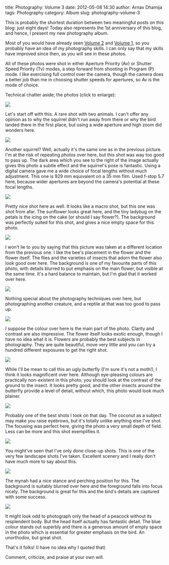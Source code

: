 title: Photography: Volume 3
date: 2012-05-08 14:30
author: Arnav Dhamija
tags: Photography
category: Album
slug: photography-volume-3

This is probably the shortest duration between two meaningful posts on this
blog: just eight days! Today also represents the 1st anniversary of this blog,
and hence, I present my new photography album.  

Most of you would have already seen [Volume
2](/photography-volume-2) and [Volume
1](/photography), so you probably
have an idea of my photography skills. I can only say that my skills have
improved since then, as you will see in these photos.  

All of these photos were shot in either Aperture Priority (Av) or Shutter
Speed Priority (Tv) modes, a step forward from shooting in  Program (P) mode.
I like exercising full control over the camera, though the camera does a
better job than me in choosing shutter speeds for apertures, so Av is the mode
of choice.  

Technical chatter aside; the photos (click to enlarge):  


![](images/IMG_6748.JPG)



Let's start off with this. A rare shot with two animals. I can't offer any
opinion as to why the squirrel didn't run away from there or why the bird
landed there in the first place, but using a wide aperture and high zoom did
wonders here.



![](images/IMG_6770.JPG)


Another squirrel? Well, actually it's the same one as in the previous picture.
I'm at the risk of repeating photos over here, but this shot was way too good
to pass up. The dark area which you see to the right of the image actually
gives this photo a subtle effect and the squirrel's pose is fantastic. Using a
digital camera gave me a wide choice of focal lengths without much adjustment.
This one is 929 mm equivalent on a 35 mm film. Used f-stop 5.7 here, because
wider apertures are beyond the camera's potential at these focal lengths.  


![](images/IMG_6799.JPG)


Pretty nice shot here as well. It looks like a macro shot, but this one was
shot from afar. The sunflower looks great here, and the tiny ladybug on the
petals is the icing on the cake (or should I say flower?). The background was
perfectly suited for this shot, and gives a nice empty space for this photo.  


![](images/IMG_6817.JPG)


I won't lie to you by saying that this picture was taken at a different
location from the previous one. I like the bee's placement in the flower and
the flower itself. The flies and the varieties of insects that adorn the
flower also look good over here. The background is one of my favourite parts
of this photo, with details blurred to put emphasis on the main flower, but
visible at the same time. It's a hard balance to maintain, but I'm glad that
it worked over here.  


![](images/IMG_6972.JPG)


Nothing special about the photography techniques over here, but photographing
another creature, and a reptile at that was too good to pass up.  


![](images/IMG_7304.JPG)


I suppose the colour over here is the main part of the photo. Clarity and
contrast are also impressive. The flower itself looks exotic enough, though I
have no idea what it is. Flowers are probably the best subjects in
photography. They are quite beautiful, move very little and you can try a
hundred different exposures to get the right shot.  


![](images/IMG_7327.JPG)


While I'll be mean to call this an ugly butterfly (I'm sure it's not a moth!),
I think it looks magnificent over here. Although eye-pleasing colours are
practically non-existent in this photo, you should look at the contrast of the
ground to the insect. It looks pretty good, and the other insects around the
butterfly provide a level of detail, without which, this photo would look much
plainer.  


![](images/IMG_7331.JPG)


Probably one of the best shots I took on that day. The coconut as a subject
may make you raise eyebrows, but it's totally unlike anything else I've shot.
The focusing was perfect here, giving the photo a very small depth of field.
Less can be more and this shot exemplifies it.  


![](images/IMG_7583.JPG)


You might've seen that I've only done close-up shots. This is one of the very
few landscape shots I've taken. Excellent scenery and I really don't have much
more to say about this.  


![](images/IMG_7843.JPG)


The mynah had a nice stance and perching position for this. The background is
suitably blurred over here and the foreground falls into focus nicely. The
background is great for this and the bird's details are captured with some
success.  


![](images/IMG_8064.JPG)


It might look odd to photograph only the head of a peacock without its
resplendent body. But the head itself actually has fantastic detail. The blue
colour stands out superbly and there is a generous amount of empty space in
the photo which is essential for greater emphasis on the bird. An unorthodox,
but great shot.  

That's it folks! (I have no idea why I quoted that)  

Comment, criticize, and praise at your own will.
